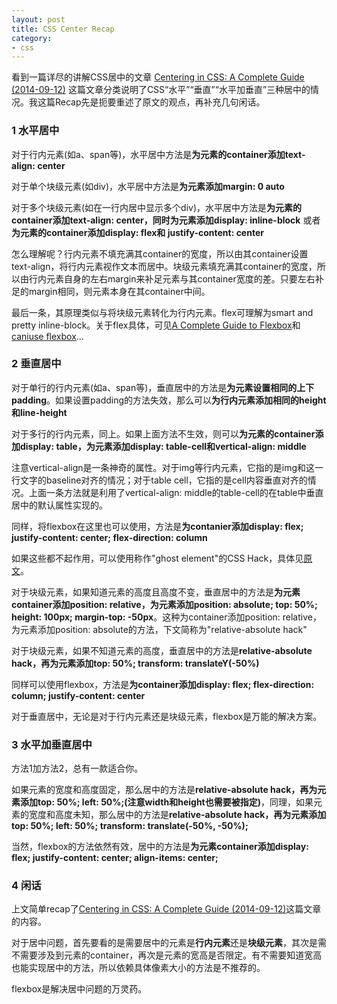 ```yaml
---
layout: post
title: CSS Center Recap
category:
- css
---
```


看到一篇详尽的讲解CSS居中的文章 [Centering in CSS: A Complete Guide (2014-09-12)](http://css-tricks.com/centering-css-complete-guide/)
这篇文章分类说明了CSS“水平”“垂直”“水平加垂直”三种居中的情况。我这篇Recap先是扼要重述了原文的观点，再补充几句闲话。

### 1 水平居中

对于行内元素(如a、span等)，水平居中方法是**为元素的container添加text-align: center**

对于单个块级元素(如div)，水平居中方法是**为元素添加margin: 0 auto**

对于多个块级元素(如在一行内居中显示多个div)，水平居中方法是**为元素的container添加text-align: center，同时为元素添加display: inline-block** 或者 **为元素的container添加display: flex和
justify-content: center**

怎么理解呢？行内元素不填充满其container的宽度，所以由其container设置text-align，将行内元素视作文本而居中。块级元素填充满其container的宽度，所以由行内元素自身的左右margin来补足元素与其container宽度的差。只要左右补足的margin相同，则元素本身在其container中间。

最后一条，其原理类似与将块级元素转化为行内元素。flex可理解为smart and pretty inline-block。关于flex具体，可见[A Complete Guide to Flexbox](http://css-tricks.com/snippets/css/a-guide-to-flexbox/)和[caniuse flexbox](http://caniuse.com/#search=flexbox)...

### 2 垂直居中

对于单行的行内元素(如a、span等)，垂直居中的方法是**为元素设置相同的上下padding**。如果设置padding的方法失效，那么可以**为行内元素添加相同的height和line-height**

对于多行的行内元素，同上。如果上面方法不生效，则可以**为元素的container添加display: table，为元素添加display: table-cell和vertical-align: middle**

注意vertical-align是一条神奇的属性。对于img等行内元素，它指的是img和这一行文字的baseline对齐的情况；对于table cell，它指的是cell内容垂直对齐的情况。上面一条方法就是利用了vertical-align: middle的table-cell的在table中垂直居中的默认属性实现的。

同样，将flexbox在这里也可以使用，方法是**为contanier添加display: flex; justify-content: center; flex-direction: column**

如果这些都不起作用，可以使用称作"ghost element"的CSS Hack，具体见[原文](http://css-tricks.com/centering-css-complete-guide/#vertical-inline-multiple)。

对于块级元素，如果知道元素的高度且高度不变，垂直居中的方法是**为元素container添加position: relative，为元素添加position: absolute; top: 50%; height: 100px; margin-top: -50px**。这种为container添加position: relative，为元素添加position: absolute的方法，下文简称为"relative-absolute hack"

对于块级元素，如果不知道元素的高度，垂直居中的方法是**relative-absolute hack，再为元素添加top: 50%; transform: translateY(-50%)**

同样可以使用flexbox，方法是**为container添加display: flex; flex-direction: column; justify-content: center**

对于垂直居中，无论是对于行内元素还是块级元素，flexbox是万能的解决方案。

### 3 水平加垂直居中

方法1加方法2，总有一款适合你。

如果元素的宽度和高度固定，那么居中的方法是**relative-absolute hack，再为元素添加top: 50%; left: 50%;(注意width和height也需要被指定)**，同理，如果元素的宽度和高度未知，那么居中的方法是**relative-absolute hack，再为元素添加top: 50%; left: 50%; transform: translate(-50%, -50%);**

当然，flexbox的方法依然有效，居中的方法是**为元素container添加display: flex; justify-content: center; align-items: center;**

### 4 闲话

上文简单recap了[Centering in CSS: A Complete Guide (2014-09-12)](http://css-tricks.com/centering-css-complete-guide/)这篇文章的内容。

对于居中问题，首先要看的是需要居中的元素是**行内元素**还是**块级元素**，其次是需不需要涉及到元素的container，再次是元素的宽高是否限定。有不需要知道宽高也能实现居中的方法，所以依赖具体像素大小的方法是不推荐的。

flexbox是解决居中问题的万灵药。




